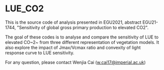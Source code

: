 # LUE_CO2

This is the source code of analysis presented in EGU2021, abstract EGU21-1744, "Sensitivity of global gross primary production to elevated CO2".

The goal of these codes is to analyse and compare the sensitivity of LUE to elevated CO~2~ from three different representation of vegetation models. It also explore the impact of Jmax/Vcmax ratio and convexity of light response curve to LUE sensitivity.

For any question, please contact Wenjia Cai (w.cai17@imperial.ac.uk)